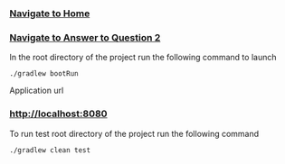 ### [Navigate to Home](../README.md)
### [Navigate to Answer to Question 2](docs/Answer2.md)


In the root directory of the project run the following command to launch
```
./gradlew bootRun
```

Application url 
### [http://localhost:8080](http://localhost:8080)

To run test root directory of the project run the following command 
```
./gradlew clean test
```
